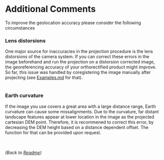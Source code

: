 # Additional Comments

To improve the geolocation accuracy please consider the following circumstances

### Lens distorsions

One major source for inaccuracies in the projection procedure is the lens distorsions of the camera system. If you can correct these errors in the image beforehand and run the projection on a distorsion corrected image, the georeferencing accuracy of your orthorectified product might improve. So far, this issue was handled by coregistering the image manually after projecting (see [Examples.md](https://github.com/SebBuchelt/georef_webcam/blob/master/Examples.md) for that).<br /> <br /> 

### Earth curvature

If the image you use covers a great area with a large distance range, Earth curvature can cause some missalignments. Due to the curvature, far distant landscape features appear at lower location in the image as the projected cartesian DEM point. Therefore, it is recommened to correct this error, by decreasing the DEM height based on a distance dependent offset. The function for that can be provided upon request.<br /> <br /> <br /> 

_(Back to [Readme](https://github.com/SebBuchelt/georef_webcam/blob/master/README.md))_
